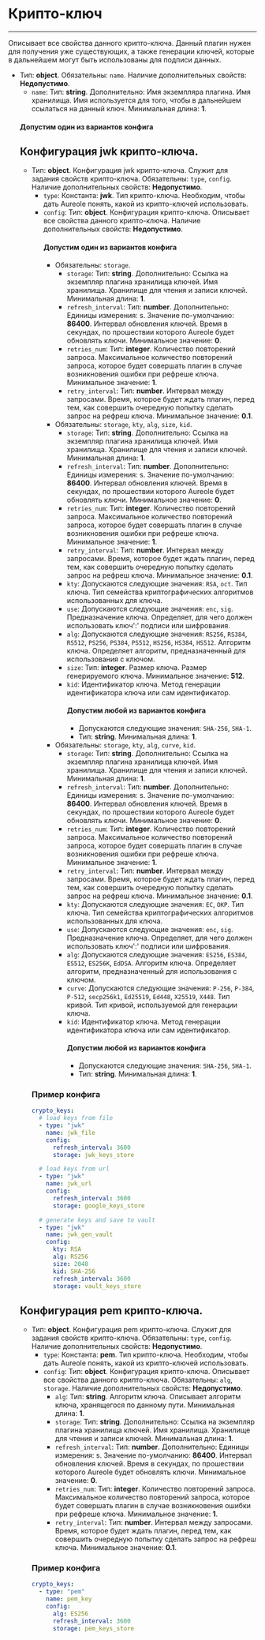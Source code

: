 # Крипто-ключ
***
Описывает все свойства данного крипто-ключа. Данный плагин нужен для получения уже существующих, а также генерации ключей, которые в дальнейшем могут быть использованы для подписи данных.
- Тип: **object**. Обязательны: `name`. Наличие дополнительных свойств: **Недопустимо**.
  - `name`: Тип: **string**. Дополнительно: Имя экземпляра плагина. Имя хранилища. Имя используется для того, чтобы в дальнейшем ссылаться на данный ключ. Минимальная длина: **1**.
  #### Допустим один из вариантов конфига
  ## Конфигурация jwk крипто-ключа.
  - Тип: **object**. Конфигурация jwk крипто-ключа. Служит для задания свойств крипто-ключа. Обязательны: `type`, `config`. Наличие дополнительных свойств: **Недопустимо**.
    - `type`: Константа: **jwk**. Тип крипто-ключа. Необходим, чтобы дать Aureole понять, какой из крипто-ключей использовать.
    - `config`: Тип: **object**. Конфигурация крипто-ключа. Описывает все свойства данного крипто-ключа. Наличие дополнительных свойств: **Недопустимо**.
      #### Допустим один из вариантов конфига
      - Обязательны: `storage`.
        - `storage`: Тип: **string**. Дополнительно: Ссылка на экземпляр плагина хранилища ключей. Имя хранилища. Хранилище для чтения и записи ключей. Минимальная длина: **1**.
        - `refresh_interval`: Тип: **number**. Дополнительно: Единицы измерения: s. Значение по-умолчанию: **86400**. Интервал обновления ключей. Время в секундах, по прошествии которого Aureole будет обновлять ключи. Минимальное значение: **0**.
        - `retries_num`: Тип: **integer**. Количество повторений запроса. Максимальное количество повторений запроса, которое будет совершать плагин в случае возникновения ошибки при рефреше ключа. Минимальное значение: **1**.
        - `retry_interval`: Тип: **number**. Интервал между запросами. Время, которое будет ждать плагин, перед тем, как совершить очередную попытку сделать запрос на рефреш ключа. Минимальное значение: **0.1**.
      - Обязательны: `storage`, `kty`, `alg`, `size`, `kid`.
        - `storage`: Тип: **string**. Дополнительно: Ссылка на экземпляр плагина хранилища ключей. Имя хранилища. Хранилище для чтения и записи ключей. Минимальная длина: **1**.
        - `refresh_interval`: Тип: **number**. Дополнительно: Единицы измерения: s. Значение по-умолчанию: **86400**. Интервал обновления ключей. Время в секундах, по прошествии которого Aureole будет обновлять ключи. Минимальное значение: **0**.
        - `retries_num`: Тип: **integer**. Количество повторений запроса. Максимальное количество повторений запроса, которое будет совершать плагин в случае возникновения ошибки при рефреше ключа. Минимальное значение: **1**.
        - `retry_interval`: Тип: **number**. Интервал между запросами. Время, которое будет ждать плагин, перед тем, как совершить очередную попытку сделать запрос на рефреш ключа. Минимальное значение: **0.1**.
        - `kty`: Допускаются следующие значения: `RSA`, `oct`. Тип ключа. Тип семейства криптографических алгоритмов использованных для ключа.
        - `use`: Допускаются следующие значения: `enc`, `sig`. Предназначение ключа. Определяет, для чего должен использовать ключ':' подписи или шифрования.
        - `alg`: Допускаются следующие значения: `RS256`, `RS384`, `RS512`, `PS256`, `PS384`, `PS512`, `HS256`, `HS384`, `HS512`. Алгоритм ключа. Определяет алгоритм, предназначенный для использования с ключом.
        - `size`: Тип: **integer**. Размер ключа. Размер генерируемого ключа. Минимальное значение: **512**.
        - `kid`: Идентификатор ключа. Метод генерации идентификатора ключа или сам идентификатор.
          #### Допустим любой из вариантов конфига
          - Допускаются следующие значения: `SHA-256`, `SHA-1`.
          - Тип: **string**. Минимальная длина: **1**.
      - Обязательны: `storage`, `kty`, `alg`, `curve`, `kid`.
        - `storage`: Тип: **string**. Дополнительно: Ссылка на экземпляр плагина хранилища ключей. Имя хранилища. Хранилище для чтения и записи ключей. Минимальная длина: **1**.
        - `refresh_interval`: Тип: **number**. Дополнительно: Единицы измерения: s. Значение по-умолчанию: **86400**. Интервал обновления ключей. Время в секундах, по прошествии которого Aureole будет обновлять ключи. Минимальное значение: **0**.
        - `retries_num`: Тип: **integer**. Количество повторений запроса. Максимальное количество повторений запроса, которое будет совершать плагин в случае возникновения ошибки при рефреше ключа. Минимальное значение: **1**.
        - `retry_interval`: Тип: **number**. Интервал между запросами. Время, которое будет ждать плагин, перед тем, как совершить очередную попытку сделать запрос на рефреш ключа. Минимальное значение: **0.1**.
        - `kty`: Допускаются следующие значения: `EC`, `OKP`. Тип ключа. Тип семейства криптографических алгоритмов использованных для ключа.
        - `use`: Допускаются следующие значения: `enc`, `sig`. Предназначение ключа. Определяет, для чего должен использовать ключ':' подписи или шифрования.
        - `alg`: Допускаются следующие значения: `ES256`, `ES384`, `ES512`, `ES256K`, `EdDSA`. Алгоритм ключа. Определяет алгоритм, предназначенный для использования с ключом.
        - `curve`: Допускаются следующие значения: `P-256`, `P-384`, `P-512`, `secp256k1`, `Ed25519`, `Ed448`, `X25519`, `X448`. Тип кривой. Тип кривой, используемой для генерации ключа.
        - `kid`: Идентификатор ключа. Метод генерации идентификатора ключа или сам идентификатор.
          #### Допустим любой из вариантов конфига
          - Допускаются следующие значения: `SHA-256`, `SHA-1`.
          - Тип: **string**. Минимальная длина: **1**.
    ### Пример конфига
    ```yaml
    crypto_keys:
      # load keys from file
      - type: "jwk"
        name: jwk_file
        config:
          refresh_interval: 3600
          storage: jwk_keys_store
    
      # load keys from url
      - type: "jwk"
        name: jwk_url
        config:
          refresh_interval: 3600
          storage: google_keys_store
    
      # generate keys and save to vault
      - type: "jwk"
        name: jwk_gen_vault
        config:
          kty: RSA
          alg: RS256
          size: 2048
          kid: SHA-256
          refresh_interval: 3600
          storage: vault_keys_store
    ```
  ## Конфигурация pem крипто-ключа.
  - Тип: **object**. Конфигурация pem крипто-ключа. Служит для задания свойств крипто-ключа. Обязательны: `type`, `config`. Наличие дополнительных свойств: **Недопустимо**.
    - `type`: Константа: **pem**. Тип крипто-ключа. Необходим, чтобы дать Aureole понять, какой из крипто-ключей использовать.
    - `config`: Тип: **object**. Конфигурация крипто-ключа. Описывает все свойства данного крипто-ключа. Обязательны: `alg`, `storage`. Наличие дополнительных свойств: **Недопустимо**.
      - `alg`: Тип: **string**. Алгоритм ключа. Описывает алгоритм ключа, хранящегося по данному пути. Минимальная длина: **1**.
      - `storage`: Тип: **string**. Дополнительно: Ссылка на экземпляр плагина хранилища ключей. Имя хранилища. Хранилище для чтения и записи ключей. Минимальная длина: **1**.
      - `refresh_interval`: Тип: **number**. Дополнительно: Единицы измерения: s. Значение по-умолчанию: **86400**. Интервал обновления ключей. Время в секундах, по прошествии которого Aureole будет обновлять ключи. Минимальное значение: **0**.
      - `retries_num`: Тип: **integer**. Количество повторений запроса. Максимальное количество повторений запроса, которое будет совершать плагин в случае возникновения ошибки при рефреше ключа. Минимальное значение: **1**.
      - `retry_interval`: Тип: **number**. Интервал между запросами. Время, которое будет ждать плагин, перед тем, как совершить очередную попытку сделать запрос на рефреш ключа. Минимальное значение: **0.1**.
    ### Пример конфига
    ```yaml
    crypto_keys:
      - type: "pem"
        name: pem_key
        config:
          alg: ES256
          refresh_interval: 3600
          storage: pem_keys_store
    ```
